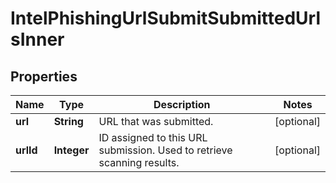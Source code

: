 

# IntelPhishingUrlSubmitSubmittedUrlsInner


## Properties

| Name | Type | Description | Notes |
|------------ | ------------- | ------------- | -------------|
|**url** | **String** | URL that was submitted. |  [optional] |
|**urlId** | **Integer** | ID assigned to this URL submission. Used to retrieve scanning results. |  [optional] |




